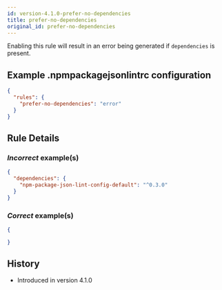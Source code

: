 ```yaml
---
id: version-4.1.0-prefer-no-dependencies
title: prefer-no-dependencies
original_id: prefer-no-dependencies
---
```


Enabling this rule will result in an error being generated if `dependencies` is present.

## Example .npmpackagejsonlintrc configuration

```json
{
  "rules": {
    "prefer-no-dependencies": "error"
  }
}
```

## Rule Details

### *Incorrect* example(s)

```json
{
  "dependencies": {
    "npm-package-json-lint-config-default": "^0.3.0"
  }
}
```

### *Correct* example(s)

```json
{

}
```

## History

* Introduced in version 4.1.0
